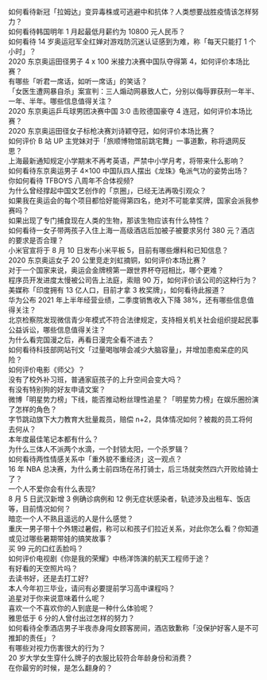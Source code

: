 如何看待新冠「拉姆达」变异毒株或可逃避中和抗体？人类想要战胜疫情该怎样努力？  
如何看待韩国明年 1 月起最低月薪约为 10800 元人民币？  
如何看待 14 岁奥运冠军全红婵对游戏防沉迷认证感到为难，称「每天只能打 1 个小时」？  
2020 东京奥运田径男子 4 x 100 米接力决赛中国队夺得第 4，如何评价本场比赛？  
有哪些「听君一席话，如听一席话」的笑话？  
「女医生遭网暴自杀」案宣判：三人煽动网暴致人亡，分别以侮辱罪获刑一年半、一年、半年。哪些信息值得关注？  
2020 东京奥运乒乓球男团决赛中国 3:0 击败德国豪夺 4 连冠，如何评价本场比赛？  
2020 东京奥运田径女子标枪决赛刘诗颖夺冠，如何评价本场比赛？  
如何评价 B 站 UP 主党妹对于「旅顺博物馆前跳宅舞」一事道歉，称将退网反思？  
上海最新通知规定小学期末不再考英语，严禁中小学月考，将带来什么影响？  
如何看待东京奥运男子 4×100 中国队四人摆出《龙珠》龟派气功的姿势出场？  
你如何看待 TFBOYS 八周年不合体视频?  
为什么曾经撑起中国文艺创作的「京圈」，已经无法再吸引观众？  
如果我在奥运会的每个项目都恰好能得第四名，绝对不可能拿奖牌，国家会派我参赛吗？  
如果出现了专门捕食现在人类的生物，那该生物应该有什么特性？  
如何看待一女子带两孩子入住上海一高级酒店后加被子被要求另付 380 元？酒店的要求是否合理？  
小米官宣将于 8 月 10 日发布小米平板 5，目前有哪些爆料和已知信息？  
2020 东京奥运女子 20 公里竞走刘虹摘铜，如何评价本场比赛？  
对于一个国家来说，奥运会金牌榜第一跟世界杯夺冠相比，哪个更难？  
程序员开发进度太慢被公司告上法庭，索赔 90 万，如何评价该公司的这种行为？  
美媒称「印度拥有 13 亿人口，目前才拿 3 枚奖牌」，如何看待此报道？  
华为公布 2021 年上半年经营业绩，二季度销售收入下降 38%，还有哪些信息值得关注？  
北京检察院发现微信青少年模式不符合法律规定，支持相关机关社会组织提起民事公益诉讼，哪些信息值得关注？  
为什么看完国漫之后，再看日漫完全看不进去？  
如何看待科技部网站刊文「过量喝咖啡会减少大脑容量」，并增加患痴呆症的风险？  
如何评价电影《师父》？  
没有了校外补习班，普通家庭孩子的上升空间会变大吗？  
有没有特别狗的好友申请文案？  
微博「明星势力榜」下线，能否推动粉丝理性追星？「明星势力榜」在娱乐圈扮演了怎样的角色？  
字节跳动旗下大力教育大批量裁员，赔偿 n+2，具体情况如何？被裁的员工将何去何从？  
本年度最佳笔记本都有什么？  
为什么三体人不派两个水滴，一个封锁太阳，一个杀罗辑？  
如何看待两性情感关系中「重外貌不重经济」这一观点？  
16 年 NBA 总决赛，为什么勇士前四场在吊打骑士，后三场就突然四六开败给骑士了？  
一个人不爱你会有什么表现?  
8 月 5 日武汉新增 3 例确诊病例和 12 例无症状感染者，轨迹涉及出租车、饭店等，目前情况如何？  
暗恋一个人不熟且遥远的人是什么感觉？  
重庆一男子带十个外甥过暑假，称可以和孩子们拉近关系，对此你怎么看？你知道或见过哪些暑期带娃的搞笑故事？  
买 99 元的口红丢脸吗？  
如何评价电视剧《你是我的荣耀》中杨洋饰演的航天工程师于途？  
有好看的天空照片吗？  
去读书好，还是去打工好?  
本人今年初三毕业，请问有必要提前学习高中课程吗？  
追星对于你来说意味着什么呢？  
喜欢一个不喜欢你的人到底是一种什么体验呢？  
雅思低于 6 分的人曾付出过怎样的努力？  
如何看待全季酒店男子半夜赤身闯女顾客房间，酒店致歉称「没保护好客人是不可推卸的责任」？  
有哪些对视力伤害很大的行为？  
20 岁大学女生穿什么牌子的衣服比较符合年龄身份和消费？  
在你最穷的时候，是怎么翻身的？  
